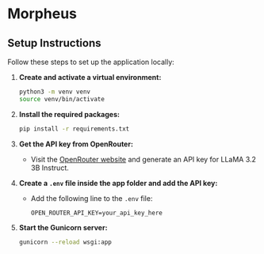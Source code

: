 # Morpheus

## Setup Instructions

Follow these steps to set up the application locally:

1. **Create and activate a virtual environment:**
    ```bash
    python3 -m venv venv
    source venv/bin/activate
    ```

2. **Install the required packages:**
    ```bash
    pip install -r requirements.txt
    ```

3. **Get the API key from OpenRouter:**
    - Visit the [OpenRouter website](https://openrouter.ai/meta-llama/llama-3.2-3b-instruct:free) and generate an API key for LLaMA 3.2 3B Instruct.

4. **Create a `.env` file inside the app folder and add the API key:**
    - Add the following line to the `.env` file:
      ```
      OPEN_ROUTER_API_KEY=your_api_key_here
      ```

5. **Start the Gunicorn server:**
    ```bash
    gunicorn --reload wsgi:app
    ```